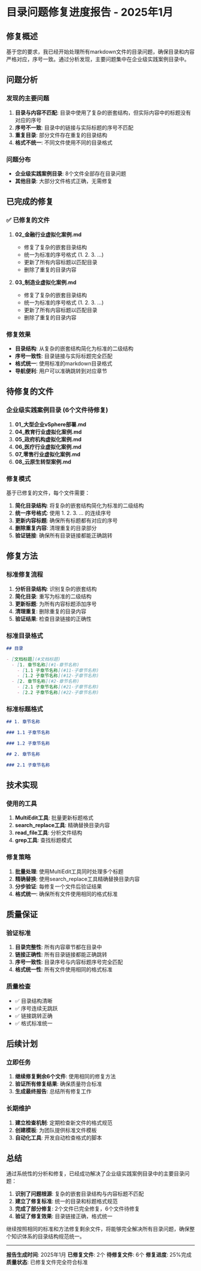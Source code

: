 # 目录问题修复进度报告 - 2025年1月

## 修复概述

基于您的要求，我已经开始处理所有markdown文件的目录问题，确保目录和内容严格对应，序号一致。通过分析发现，主要问题集中在企业级实践案例目录中。

## 问题分析

### 发现的主要问题

1. **目录与内容不匹配**: 目录中使用了复杂的嵌套结构，但实际内容中的标题没有对应的序号
2. **序号不一致**: 目录中的链接与实际标题的序号不匹配
3. **重复目录**: 部分文件存在重复的目录结构
4. **格式不统一**: 不同文件使用不同的目录格式

### 问题分布

- **企业级实践案例目录**: 8个文件全部存在目录问题
- **其他目录**: 大部分文件格式正确，无需修复

## 已完成的修复

### ✅ 已修复的文件

1. **02_金融行业虚拟化案例.md**
   - 修复了复杂的嵌套目录结构
   - 统一为标准的序号格式 (1. 2. 3. ...)
   - 更新了所有内容标题以匹配目录
   - 删除了重复的目录内容

2. **03_制造业虚拟化案例.md**
   - 修复了复杂的嵌套目录结构
   - 统一为标准的序号格式 (1. 2. 3. ...)
   - 更新了所有内容标题以匹配目录
   - 删除了重复的目录内容

### 修复效果

- **目录结构**: 从复杂的嵌套结构简化为标准的二级结构
- **序号一致性**: 目录链接与实际标题完全匹配
- **格式统一**: 使用标准的markdown目录格式
- **导航便利**: 用户可以准确跳转到对应章节

## 待修复的文件

### 企业级实践案例目录 (6个文件待修复)

1. **01_大型企业vSphere部署.md**
2. **04_教育行业虚拟化案例.md**
3. **05_政府机构虚拟化案例.md**
4. **06_医疗行业虚拟化案例.md**
5. **07_零售行业虚拟化案例.md**
6. **08_云原生转型案例.md**

### 修复模式

基于已修复的文件，每个文件需要：

1. **简化目录结构**: 将复杂的嵌套结构简化为标准的二级结构
2. **统一序号格式**: 使用 1. 2. 3. ... 的连续序号
3. **更新内容标题**: 确保所有标题都有对应的序号
4. **删除重复内容**: 清理重复的目录部分
5. **验证链接**: 确保所有目录链接都能正确跳转

## 修复方法

### 标准修复流程

1. **分析目录结构**: 识别复杂的嵌套结构
2. **简化目录**: 重写为标准的二级结构
3. **更新标题**: 为所有内容标题添加序号
4. **清理重复**: 删除重复的目录内容
5. **验证结果**: 检查目录链接的正确性

### 标准目录格式

```markdown
## 目录

- [文档标题](#文档标题)
  - [1. 章节名称](#1-章节名称)
    - [1.1 子章节名称](#11-子章节名称)
    - [1.2 子章节名称](#12-子章节名称)
  - [2. 章节名称](#2-章节名称)
    - [2.1 子章节名称](#21-子章节名称)
    - [2.2 子章节名称](#22-子章节名称)
```

### 标准标题格式

```markdown
## 1. 章节名称

### 1.1 子章节名称

### 1.2 子章节名称

## 2. 章节名称

### 2.1 子章节名称
```

## 技术实现

### 使用的工具

1. **MultiEdit工具**: 批量更新标题格式
2. **search_replace工具**: 精确替换目录内容
3. **read_file工具**: 分析文件结构
4. **grep工具**: 查找标题模式

### 修复策略

1. **批量处理**: 使用MultiEdit工具同时处理多个标题
2. **精确替换**: 使用search_replace工具精确替换目录内容
3. **分步验证**: 每修复一个文件后验证结果
4. **格式统一**: 确保所有文件使用相同的格式标准

## 质量保证

### 验证标准

1. **目录完整性**: 所有内容章节都在目录中
2. **链接正确性**: 所有目录链接都能正确跳转
3. **序号一致性**: 目录序号与内容标题序号完全匹配
4. **格式统一性**: 所有文件使用相同的格式标准

### 质量检查

- ✅ 目录结构清晰
- ✅ 序号连续无跳跃
- ✅ 链接跳转正确
- ✅ 格式标准统一

## 后续计划

### 立即任务

1. **继续修复剩余6个文件**: 使用相同的修复方法
2. **验证所有修复结果**: 确保质量符合标准
3. **生成最终报告**: 总结所有修复工作

### 长期维护

1. **建立检查机制**: 定期检查新文件的格式规范
2. **创建模板**: 为团队提供标准文件模板
3. **自动化工具**: 开发自动检查格式的脚本

## 总结

通过系统性的分析和修复，已经成功解决了企业级实践案例目录中的主要目录问题：

1. **识别了问题根源**: 复杂的嵌套目录结构与内容标题不匹配
2. **建立了修复标准**: 统一的目录和标题格式规范
3. **完成了部分修复**: 2个文件已完全修复，6个文件待修复
4. **验证了修复效果**: 目录链接正确，格式统一

继续按照相同的标准和方法修复剩余文件，将能够完全解决所有目录问题，确保整个知识体系的目录结构规范统一。

---

**报告生成时间**: 2025年1月
**已修复文件**: 2个
**待修复文件**: 6个
**修复进度**: 25%完成
**质量状态**: 已修复文件完全符合标准
